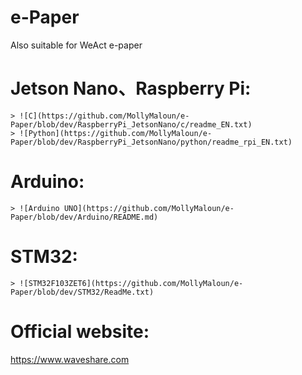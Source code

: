 ﻿
# e-Paper  
Also suitable for WeAct e-paper


# Jetson Nano、Raspberry Pi:
    > ![C](https://github.com/MollyMaloun/e-Paper/blob/dev/RaspberryPi_JetsonNano/c/readme_EN.txt)
    > ![Python](https://github.com/MollyMaloun/e-Paper/blob/dev/RaspberryPi_JetsonNano/python/readme_rpi_EN.txt)
# Arduino:  
    > ![Arduino UNO](https://github.com/MollyMaloun/e-Paper/blob/dev/Arduino/README.md)  
# STM32:  
    > ![STM32F103ZET6](https://github.com/MollyMaloun/e-Paper/blob/dev/STM32/ReadMe.txt) 
    
# Official website:   
https://www.waveshare.com



